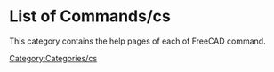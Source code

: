 # List of Commands/cs
This category contains the help pages of each of FreeCAD command.

[Category:Categories/cs](Category:Categories/cs.md)
